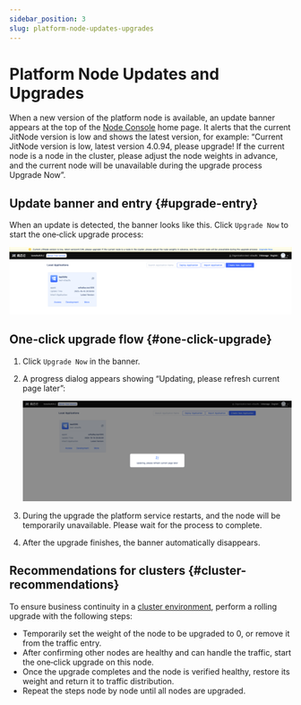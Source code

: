 ```yaml
---
sidebar_position: 3
slug: platform-node-updates-upgrades
---
```

# Platform Node Updates and Upgrades

When a new version of the platform node is available, an update banner appears at the top of the [Node Console](../creating-and-publishing-applications/runtime-environment-management) home page. It alerts that the current JitNode version is low and shows the latest version, for example: “Current JitNode version is low, latest version 4.0.94, please upgrade! If the current node is a node in the cluster, please adjust the node weights in advance, and the current node will be unavailable during the upgrade process Upgrade Now”.

## Update banner and entry {#upgrade-entry}

When an update is detected, the banner looks like this. Click `Upgrade Now` to start the one‑click upgrade process:

![Banner when an update is detected](./img/update-info.png)

## One‑click upgrade flow {#one-click-upgrade}

1. Click `Upgrade Now` in the banner.
2. A progress dialog appears showing “Updating, please refresh current page later”:

   ![Updating progress dialog](./img/update-info2.png)

3. During the upgrade the platform service restarts, and the node will be temporarily unavailable. Please wait for the process to complete.
4. After the upgrade finishes, the banner automatically disappears.

## Recommendations for clusters {#cluster-recommendations}

To ensure business continuity in a [cluster environment](../advanced-guide/application-layer-stability-guarantee), perform a rolling upgrade with the following steps:

- Temporarily set the weight of the node to be upgraded to 0, or remove it from the traffic entry.
- After confirming other nodes are healthy and can handle the traffic, start the one‑click upgrade on this node.
- Once the upgrade completes and the node is verified healthy, restore its weight and return it to traffic distribution.
- Repeat the steps node by node until all nodes are upgraded.